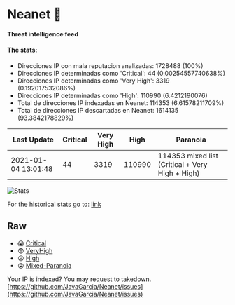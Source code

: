 # Neanet :hocho:
#### Threat intelligence feed
#### The stats:

- Direcciones IP con mala reputacion analizadas: 1728488 (100%)
- Direcciones IP determinadas como 'Critical':  44 (0.00254557740638%)
- Direcciones IP determinadas como 'Very High':  3319 (0.192017532086%)
- Direcciones IP determinadas como 'High':  110990 (6.4212190076)
- Total de direcciones IP indexadas en Neanet:  114353 (6.61578211709%)
- Total de direcciones IP descartadas en Neanet:  1614135 (93.3842178829%)

| Last Update | Critical | Very High | High | Paranoia |
| --- | --- | --- | --- | --- |
| 2021-01-04 13:01:48 | 44 | 3319 | 110990 | 114353 mixed list (Critical + Very High + High)|

![Stats](https://docs.google.com/spreadsheets/d/e/2PACX-1vSnaNMIXVabIpDJjufMlzH7poXnshF3mgd8Is1g9ytUEzVsP5my4Trn8f-xkoLLQ38xpL3HtmUexLo6/pubchart?oid=501124687&format=image)

For the historical stats go to: [link](/stats.csv)
## Raw
- :scream: [Critical](https://raw.githubusercontent.com/JavaGarcia/Neanet/master/blacklists/neanet_critical.txt)
- :fearful: [VeryHigh](https://raw.githubusercontent.com/JavaGarcia/Neanet/master/blacklists/neanet_veryHigh.txtt)
- :frowning: [High](https://raw.githubusercontent.com/JavaGarcia/Neanet/master/blacklists/neanet_high.txt)
- :dizzy_face: [Mixed-Paranoia](https://raw.githubusercontent.com/JavaGarcia/Neanet/master/blacklists/neanet_all.txt)


Your IP is indexed? You may request to takedown. [https://github.com/JavaGarcia/Neanet/issues](https://github.com/JavaGarcia/Neanet/issues)



































































































































































































































































































































































































































































































































































































































































































































































































































































































































































































































































































































































































































































































































































































































































































































































































































































































































































































































































































































































































































































































































































































































































































































































































































































































































































































































































































































































































































































































































































































































































































































































































































































































































































































